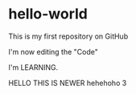 # hello-world
This is my first repository on GitHub

I'm now editing the "Code"

I'm LEARNING.

HELLO THIS IS NEWER
hehehoho
3
